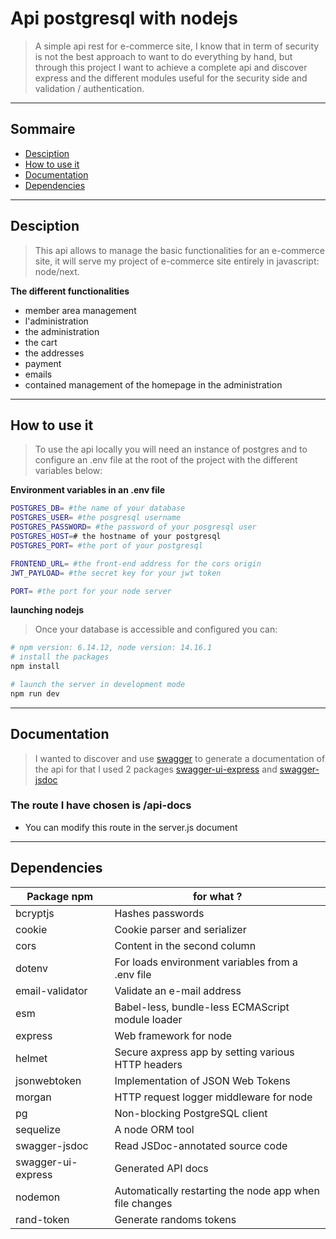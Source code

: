 # Api postgresql with nodejs
>A simple api rest for e-commerce site, I know that in term of security is not the best approach to want to do everything by hand, but through this project I want to achieve a complete api and discover express and the different modules useful for the security side and validation / authentication.

---

## Sommaire
- [Desciption](#Desciption)
- [How to use it](#How-to-use-it)
- [Documentation](#Documentation)
- [Dependencies](#Dependencies)

---

## Desciption
>This api allows to manage the basic functionalities for an e-commerce site, it will serve my project of e-commerce site entirely in javascript: node/next.


**The different functionalities**

- member area management
- l'administration
- the administration
- the cart
- the addresses
- payment
- emails
- contained management of the homepage in the administration

---

## How to use it
>To use the api locally you will need an instance of postgres and to configure an .env file at the root of the project with the different variables below:

**Environment variables in an .env file**

````bash
POSTGRES_DB= #the name of your database
POSTGRES_USER= #the posgresql username
POSTGRES_PASSWORD= #the password of your posgresql user
POSTGRES_HOST=# the hostname of your postgresql
POSTGRES_PORT= #the port of your postgresql

FRONTEND_URL= #the front-end address for the cors origin
JWT_PAYLOAD= #the secret key for your jwt token

PORT= #the port for your node server
````

**launching nodejs**
>Once your database is accessible and configured you can:

````bash
# npm version: 6.14.12, node version: 14.16.1
# install the packages
npm install

# launch the server in development mode
npm run dev
````

---

## Documentation
>I wanted to discover and use [swagger](https://swagger.io/) to generate a documentation of the api for that I used 2 packages [swagger-ui-express](https://www.npmjs.com/package/swagger-ui-express) and [swagger-jsdoc](https://www.npmjs.com/package/swagger-jsdoc)

### The route I have chosen is **/api-docs**

- You can modify this route in the server.js document

---

## Dependencies

Package npm | for what ?
------------ | -------------
bcryptjs | Hashes passwords
cookie | Cookie parser and serializer
cors | Content in the second column
dotenv | For loads environment variables from a .env file
email-validator | Validate an e-mail address
esm | Babel-less, bundle-less ECMAScript module loader
express | Web framework for node
helmet | Secure axpress app by setting various HTTP headers
jsonwebtoken | Implementation of JSON Web Tokens
morgan | HTTP request logger middleware for node
pg | Non-blocking PostgreSQL client
sequelize |  A node ORM tool
swagger-jsdoc | Read JSDoc-annotated source code
swagger-ui-express | Generated API docs
nodemon | Automatically restarting the node app when file changes
rand-token | Generate randoms tokens
